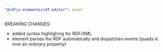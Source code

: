 ```yaml
---
"@rdfjs-elements/rdf-editor": minor
---
```


BREAKING CHANGES:
- added syntax highlighing for RDF/XML
- element parses the RDF automatically and dispatches events (quads is now an ordinary property)
